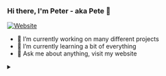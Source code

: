 ### Hi there, I'm Peter - aka Pete 👋

[![Website](https://img.shields.io/website?label=snoopy.pl&style=for-the-badge&url=https%3A%2F%2Fsnoopy.pl)](https://snoopy.pl)

- 🔭 I’m currently working on many different projects
- 🌱 I’m currently learning a bit of everything
- 💬 Ask me about anything, visit my website

<details id="contact-me"><summary></a></summary>
 - 
</details>
